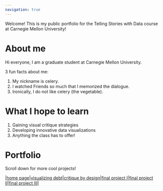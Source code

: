 ```yaml
---
navigation: true
---
```


Welcome! This is my public portfolio for the Telling Stories with Data course at Carnegie Mellon University!

# About me
Hi everyone, I am a graduate student at Carnegie Mellon University.

3 fun facts about me:
1. My nickname is celery.
2. I watched Friends so much that I memorized the dialogue.
3. Ironically, I do not like celery (the vegetable).

# What I hope to learn

1. Gaining visual critique strategies
2. Developing innovative data visualizations
3. Anything the class has to offer!

# Portfolio
Scroll down for more cool projects!

|[home page](https://celerysally.github.io/portfolio/home_page.md)|[visualizing debt](https://celerysally.github.io/portfolio/visualizing_debt.md)|[critique by design](https://celerysally.github.io/portfolio/critique_by_design.md)|[final project I](https://celerysally.github.io/portfolio/final_project_I.md)|[final project II](https://celerysally.github.io/portfolio/final_project_II.md)|[final project III](https://celerysally.github.io/portfolio/final_project_III.md)|
